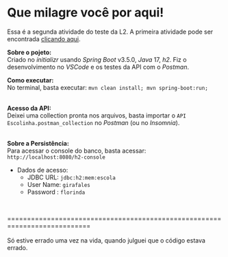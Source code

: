 # Que milagre você por aqui!

Essa é a segunda atividade do teste da L2. A primeira atividade pode ser encontrada [clicando aqui](https://github.com/allan-assis/teste-api-l2).

**Sobre o pojeto:**
<br/>
Criado no *initializr* usando *Spring Boot* v3.5.0, *Java* 17, *h2*. Fiz o desenvolvimento no *VSCode* e os testes da API com o *Postman*.
<br/>

**Como executar:**
<br/>
No terminal, basta executar: ``mvn clean install; mvn spring-boot:run;``
<br/><br/>


**Acesso da API:**
<br/>
Deixei uma collection pronta nos arquivos, basta importar o ``API Escolinha.postman_collection`` no *Postman* (ou no *Insomnia*).
<br/><br/>


**Sobre a Persistência:**
<br/>
Para acessar o console do banco, basta acessar: ``http://localhost:8080/h2-console``
- Dados de acesso:<br/>
  - JDBC URL: ``jdbc:h2:mem:escola`` <br/>
  - User Name: ``girafales`` <br/>
  - Password : ``florinda`` <br/>
<br/>

===========================================================================
<br/> <br/>
Só estive errado uma vez na vida, quando julguei que o código estava errado.
